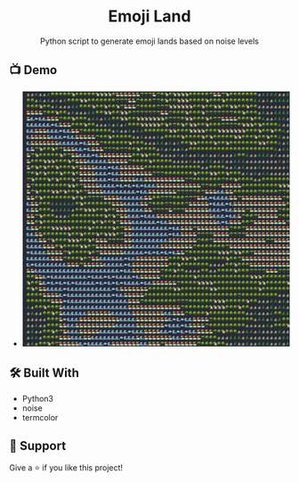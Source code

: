 <h1 align="center">Emoji Land</h1>

<p align="center">Python script to generate emoji lands based on noise levels</p>

## 📺 Demo

- ![Emoji Land with noise level 100](assets/n100.png)

## 🛠 Built With

- Python3
- noise
- termcolor

## 🤝 Support

Give a ⭐️ if you like this project!
